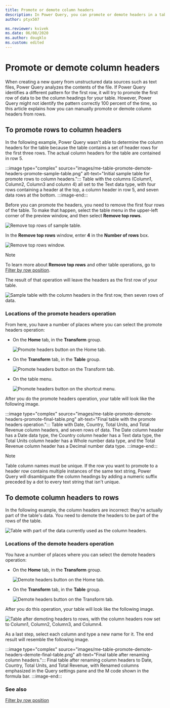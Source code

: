 ```yaml
---
title: Promote or demote column headers
description: In Power Query, you can promote or demote headers in a table. This article demonstrates how to do these operations. 
author: ptyx507

ms.reviewer: kvivek
ms.date: 06/08/2020
ms.author: dougklo
ms.custom: edited
---
```


# Promote or demote column headers

When creating a new query from unstructured data sources such as text files, Power Query analyzes the contents of the file. If Power Query identifies a different pattern for the first row, it will try to promote the first row of data to be the column headings for your table. However, Power Query might not identify the pattern correctly 100&nbsp;percent of the time, so this article explains how you can manually promote or demote column headers from rows.

## To promote rows to column headers

In the following example, Power Query wasn't able to determine the column headers for the table because the table contains a set of header rows for the first three rows. The actual column headers for the table are contained in row 5.

:::image type="complex" source="images/me-table-promote-demote-headers-promote-sample-table.png" alt-text="Initial sample table for promote rows to column headers.":::
   Table with the columns (Column1, Column2, Column3 and column 4) all set to the Text data type, with four rows containing a header at the top, a column header in row 5, and seven data rows at the bottom.
:::image-end:::

Before you can promote the headers, you need to remove the first four rows of the table. To make that happen, select the table menu in the upper-left corner of the preview window, and then select **Remove top rows**.

![Remove top rows of sample table.](images/me-table-promote-demote-headers-promote-remove-top-rows.png "Remove top rows of sample table")

In the **Remove top rows** window, enter **4** in the **Number of rows** box.

![Remove top rows window.](images/me-table-promote-demote-headers-promote-remove-top-rows-window.png "Remove top rows window")

> [!NOTE] 
> To learn more about **Remove top rows** and other table operations, go to [Filter by row position](filter-row-position.md).

The result of that operation will leave the headers as the first row of your table.

![Sample table with the column headers in the first row, then seven rows of data.](images/me-table-promote-demote-headers-promote-table-before-promote.png "Sample table with the column headers in the first row, then seven rows of data")

### Locations of the promote headers operation

From here, you have a number of places where you can select the promote headers operation:

* On the **Home** tab, in the **Transform** group.

   ![Promote headers button on the Home tab.](images/me-table-promote-demote-headers-promote-home-tab.png "Promote headers button on the Home tab")

* On the **Transform** tab, in the **Table** group.

   ![Promote headers button on the Transform tab.](images/me-table-promote-demote-headers-promote-transform-tab.png "Promote headers button on the Transform tab")

* On the table menu.

   ![Promote headers button on the shortcut menu.](images/me-table-promote-demote-headers-promote-table-menu.png "Promote headers button on the shortcut menu")

After you do the promote headers operation, your table will look like the following image.

:::image type="complex" source="images/me-table-promote-demote-headers-promote-final-table.png" alt-text="Final table with the promote headers operation.":::
   Table with Date, Country, Total Units, and Total Revenue column headers, and seven rows of data. The Date column header has a Date data type, the Country column header has a Text data type, the Total Units column header has a Whole number data type, and the Total Revenue column header has a Decimal number data type.
:::image-end:::

>[!NOTE]
> Table column names must be unique. If the row you want to promote to a header row contains multiple instances of the same text string, Power Query will disambiguate the column headings by adding a numeric suffix preceded by a dot to every text string that isn't unique.

## To demote column headers to rows

In the following example, the column headers are incorrect: they're actually part of the table's data. You need to demote the headers to be part of the rows of the table.

![Table with part of the data currently used as the column headers.](images/me-table-promote-demote-headers-demote-sample-table.png "Table with part of the data currently used as the column headers")

### Locations of the demote headers operation

You have a number of places where you can select the demote headers operation:

* On the **Home** tab, in the **Transform** group.

   ![Demote headers button on the Home tab.](images/me-table-promote-demote-headers-demote-home-tab.png "Demote headers button on the Home tab")

* On the **Transform** tab, in the **Table** group.

   ![Demote headers button on the Transform tab.](images/me-table-promote-demote-headers-demote-transform-tab.png "Demote headers button on the Transform tab")

After you do this operation, your table will look like the following image.

![Table after demoting headers to rows, with the column headers now set to Column1, Column2, Column3, and Column4.](images/me-table-promote-demote-headers-demote-almost-final-table.png "Table after demoting headers to rows, with the column headers now set to Column1, Column2, Column3, and Column4")

As a last step, select each column and type a new name for it. The end result will resemble the following image.

:::image type="complex" source="images/me-table-promote-demote-headers-demote-final-table.png" alt-text="Final table after renaming column headers.":::
   Final table after renaming column headers to Date, Country, Total Units, and Total Revenue, with Renamed columns emphasized in the Query settings pane and the M code shown in the formula bar.
:::image-end:::

### See also

[Filter by row position](filter-row-position.md)
